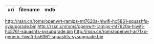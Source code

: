 uri | filename | md5
----|----------|----
http://rssn.cn/roms/openwrt-ramips-mt7620a-hiwifi-hc5861-squashfs-sysupgrade.bin
http://rssn.cn/roms/openwrt-ramips-mt7620a-hiwifi-hc5761-squashfs-sysupgrade.bin
http://rssn.cn/roms/openwrt-ar71xx-generic-hiwifi-hc6361-squashfs-sysupgrade.bin
